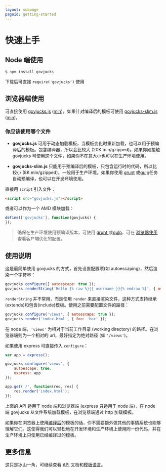 ```yaml
---
layout: subpage
pageid: getting-started
---
```


# 快速上手

## Node 端使用

```
$ npm install govjucks
```

下载后可直接 `require('govjucks')` 使用

## 浏览器端使用

可直接使用 [govjucks.js](files/govjucks.js) ([min](files/govjucks.min.js))，如果针对编译后的模板可使用 [govjucks-slim.js](files/govjucks-slim.js) ([min](files/govjucks-slim.min.js))。

### 你应该使用哪个文件

* **govjucks.js** 可用于动态加载模板，当模板变化时重新加载，也可以用于预编译后的模板。包含编译器，所以会比较大 (20K min/gzipped)。如果你刚接触 govjucks 可使用这个文件，如果你不在意大小也可以在生产环境使用。

* **govjucks-slim.js** 只能用于预编译后的模板，只包含运行时的代码，所以比较小 (8K min/gzipped)。一般用于生产环境，如果你使用 [grunt](https://github.com/jlongster/grunt-govjucks) 或[gulp](https://github.com/sindresorhus/gulp-govjucks)任务自动预编译，也可以在开发环境使用。

直接用 `script` 引入文件：

```html
<script src="govjucks.js"></script>
```

或者可以作为一个 AMD 模块加载：

```js
define(['govjucks'], function(govjucks) {
});
```

> 确保在生产环境使用预编译版本，可使用 [grunt
> ](https://github.com/jlongster/grunt-govjucks)或[gulp](https://github.com/sindresorhus/gulp-govjucks)，可在 [浏览器使用](api.html#browser-usage) 查看客户端优化的配置。

## 使用说明

这是最简单使用 govjucks 的方式，首先设置配置项(如 autoescaping)，然后渲染一个字符串：

```js
govjucks.configure({ autoescape: true });
govjucks.renderString('Hello {% raw %}{{ username }}{% endraw %}', { username: 'James' });
```

`renderString` 并不常用，而是使用 `render` 来直接渲染文件，这种方式支持继承(extends)和包含(include)模板。使用之前需要配置文件的路径：

```js
govjucks.configure('views', { autoescape: true });
govjucks.render('index.html', { foo: 'bar' });
```

在 node 端，`'views'` 为相对于当前工作目录 (working
directory) 的路径。在浏览器端则为一个相对的 url，最好指定为绝对路径 (如 `'/views'`)。

如果使用 express 可直接传入 `configure`：

```js
var app = express();

govjucks.configure('views', {
    autoescape: true,
    express: app
});

app.get('/', function(req, res) {
    res.render('index.html');
});
```

上面的 API 适用于 node 端和浏览器端 (express 只适用于 node 端)，在 node 端 govjucks 从文件系统加载模板，在浏览器端通过 http 加载模板。

如果你在浏览器上使用[编译后](api.html#precompiling)的模板的话，你不需要额外做其他的事情系统也能够理解它们。这使得我们可以轻松地在开发环境和生产环境上使用同一份代码，并在生产环境上只使用已经编译过的模板。

## 更多信息

这只是冰山一角，可继续查看 [API](api.html) 文档和[模板语言](templating.html)。
